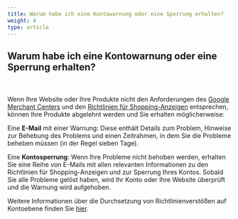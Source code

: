 ```yaml
---
title: Warum habe ich eine Kontowarnung oder eine Sperrung erhalten?
weight: 4
type: article
---
```


## Warum habe ich eine Kontowarnung oder eine Sperrung erhalten?
<br></br>
Wenn Ihre Website oder Ihre Produkte nicht den Anforderungen des [Google Merchant Centers](https://support.google.com/merchants/answer/6363310?hl=de) und den [Richtlinien für Shopping-Anzeigen](https://support.google.com/merchants/answer/6149970?hl=de) entsprechen, können Ihre Produkte abgelehnt werden und Sie erhalten möglicherweise: 

Eine **E-Mail** mit einer Warnung: Diese enthält Details zum Problem, Hinweise zur Behebung des Problems und einen 
Zeitrahmen, in dem Sie die Probleme beheben müssen (in der Regel sieben Tage).

Eine **Kontosperrung**: Wenn Ihre Probleme nicht behoben werden, erhalten Sie eine Reihe von E-Mails mit allen relevanten Informationen zu den Richtlinien für Shopping-Anzeigen und zur Sperrung Ihres Kontos. Sobald Sie alle Probleme gelöst haben, wird Ihr Konto oder Ihre Website überprüft und die Warnung wird aufgehoben.

Weitere Informationen über die Durchsetzung von Richtlinienverstößen auf Kontoebene finden Sie [hier](https://support.google.com/merchants/answer/2948694?hl=de).


